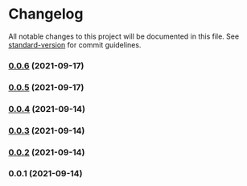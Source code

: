 # Changelog

All notable changes to this project will be documented in this file. See [standard-version](https://github.com/conventional-changelog/standard-version) for commit guidelines.

### [0.0.6](https://github.com/charlypoly/algolia-graphql-schema/compare/v0.0.5...v0.0.6) (2021-09-17)

### [0.0.5](https://github.com/charlypoly/algolia-graphql-schema/compare/v0.0.4...v0.0.5) (2021-09-17)

### [0.0.4](https://github.com/charlypoly/algolia-graphql-schema/compare/v0.0.3...v0.0.4) (2021-09-14)

### [0.0.3](https://github.com/charlypoly/algolia-graphql-schema/compare/v0.0.2...v0.0.3) (2021-09-14)

### [0.0.2](https://github.com/charlypoly/algolia-graphql-schema/compare/v0.0.1...v0.0.2) (2021-09-14)

### 0.0.1 (2021-09-14)
